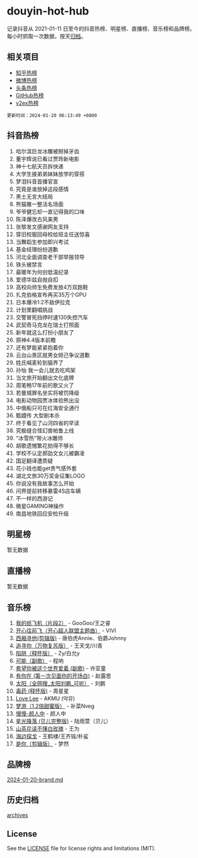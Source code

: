 # douyin-hot-hub

记录抖音从 2021-01-11 日至今的抖音热榜、明星榜、直播榜、音乐榜和品牌榜。每小时抓取一次数据，按天[归档](archives)。

## 相关项目

- [知乎热榜](https://github.com/lonnyzhang423/zhihu-hot-hub)
- [微博热榜](https://github.com/lonnyzhang423/weibo-hot-hub)
- [头条热榜](https://github.com/lonnyzhang423/toutiao-hot-hub)
- [GitHub热榜](https://github.com/lonnyzhang423/github-hot-hub)
- [v2ex热榜](https://github.com/lonnyzhang423/v2ex-hot-hub)


`更新时间：2024-01-20 06:13:49 +0800`

## 抖音热榜

1. 哈尔滨巨龙冰雕被掰掉牙齿
1. 董宇辉说已看过贾玲新电影
1. 神十七航天员拆快递
1. 大学生接弟弟妹妹放学的穿搭
1. 梦泪抖音首播官宣
1. 究竟是谁放掉这段感情
1. 黑土无言大结局
1. 熊猫雅一整活名场面
1. 爷爷健忘却一直记得我的口味
1. 陈泽爆改古风美男
1. 张黎发文感谢网友支持
1. 穿旧校服回母校给班主任送惊喜
1. 当舞蹈生参加即兴考试
1. 基金经理纷纷道歉
1. 河北全面调查老干部举报领导
1. 铁头被禁言
1. 最暖年为何创低温纪录
1. 爱德华兹自抛自扣
1. 高校向师生免费发放4万双跑鞋
1. 扎克伯格宣布再买35万个GPU
1. 日本爆冷1:2不敌伊拉克
1. 计划里翻唱挑战
1. 交警冒死挡停时速130失控汽车
1. 武契奇马克龙在瑞士打照面
1. 新年就这么打扮小朋友了
1. 原神4.4版本前瞻
1. 还有梦能紧紧抱着你
1. 云台山景区就男女妲己争议道歉
1. 姓氏喊麦轮到猫界了
1. 孙怡 我一会儿就去吃鸡架
1. 当文旅开始翻出文化底牌
1. 周笔畅17年前的歌又火了
1. 若曼城罪名坐实将被罚降级
1. 电影动物园贾冰体验熊出没
1. 中俄船只可在红海安全通行
1. 甄嬛传 大型剧本杀
1. 终于看见了山河四省的早读
1. 究极缝合怪幻兽帕鲁上线
1. “冰雪热”带火冰雕师
1. 胡歌遗憾繁花拍得不够长
1. 学校不认定郝劭文女儿被霸凌
1. 国足翻译遭质疑
1. 花小钱也能get贵气感外套
1. 湖北文旅30万奖金征集LOGO
1. 你说没有我故事怎么开始
1. 问界提前转移暴雷4S店车辆
1. 不一样的西游记
1. 微星GAMING神操作
1. 南昌地铁回应安检升级

## 明星榜

暂无数据

## 直播榜

暂无数据

## 音乐榜

1. [我的纸飞机（片段2）](https://sf86-cdn-tos.douyinstatic.com/obj/tos-cn-ve-2774/oM2ZrKcg2CD5AeRB2gkeXOFB1IxAGJdZPazYHf) - GooGoo/王之睿
1. [开心往前飞（开心超人联盟主题曲）](https://sf86-cdn-tos.douyinstatic.com/obj/tos-cn-ve-2774/9d8fb7c82cf1421fb93a9fe925275e0a) - VIVI
1. [西厢寻他(剪辑版)](https://sf86-cdn-tos.douyinstatic.com/obj/tos-cn-ve-2774/oUsAVfAQKlRNxEv5qxvIB8o5qmIWUcXbzJKJhw) - 唐伯虎Annie、伯爵Johnny
1. [追寻你（万物复苏版）](https://sf86-cdn-tos.douyinstatic.com/obj/tos-cn-ve-2774/oYeAZJsbjIDit9APmBg8u6uDUQnHmoCf3gbo74) - 王天戈/川青
1. [陷阱（释怀版）](https://sf3-cdn-tos.douyinstatic.com/obj/tos-cn-ve-2774/oE8C21LeZrzKLDFfQYgMzx4GAIHageG5IzayY7) - Zy/白允y
1. [可能（副歌）](https://sf86-cdn-tos.douyinstatic.com/obj/tos-cn-ve-2774/cde1731888894259b333569393c2fb51) - 程响
1. [希望你被这个世界爱着 (副歌)](https://sf86-cdn-tos.douyinstatic.com/obj/tos-cn-ve-2774/oUHCmWQfZlE3QQBKBeD8rCFLpJzPgCpImhsxMt) - 许亚童
1. [有你在 (第一次见面你的开场白)](https://sf86-cdn-tos.douyinstatic.com/obj/tos-cn-ve-2774/oAthrQ3ClJBfI57uBoFEgNDYtNCZ0TSYQQfxQ0) - 赵露思
1. [太阳（全网搜_太阳刘鹏_可听）](https://sf86-cdn-tos.douyinstatic.com/obj/tos-cn-ve-2774/ogWbyIQnlBFImVbeDocRdCIYtBHlbJXgfZMvgz) - 刘鹏
1. [毒药 (释怀版)](https://sf86-cdn-tos.douyinstatic.com/obj/tos-cn-ve-2774/oYILMEAzspdZBIzy4frJNB8ZHPHWAhiwowd4Ad) - 周星星
1. [Love Lee](https://sf3-cdn-tos.douyinstatic.com/obj/tos-cn-ve-2774/o05GbkJGbCBTdDnMtB0fwOYgkeZp23vrWQDQBS) - AKMU (악뮤)
1. [梦游（1.2倍甜蜜版）](https://sf6-cdn-tos.douyinstatic.com/obj/tos-cn-ve-2774/o4gyAUm8hwufoEABmwVIiQtHsFuGzAEEWtNMzo) - 补菜Nveg
1. [慢慢-颜人中](https://sf3-cdn-tos.douyinstatic.com/obj/tos-cn-ve-2774/ocjHNfBXdBxQNC8ZGAeoLMFTUgtBg8bkExunDC) - 颜人中
1. [星光降落 (贝儿完整版)](https://sf6-cdn-tos.douyinstatic.com/obj/tos-cn-ve-2774/okwB9hAwyAtsFFkFBzAX1hOOfQuIoMNs0W2Mwr) - 陆雨萱（贝儿）
1. [山茶花读不懂白玫瑰](https://sf86-cdn-tos.douyinstatic.com/obj/tos-cn-ve-2774/osfn8B7DktrRHEPJgPCfDbw7QDQEkwC16BxZg9) - 王为
1. [海边探戈](https://sf86-cdn-tos.douyinstatic.com/obj/tos-cn-ve-2774/os9gE0VQCGqt6VQkZDyBBYvfSDY0QFe3vVmubn) - 王鹤棣/王齐铭/朴鲨
1. [是你（剪辑版）](https://sf86-cdn-tos.douyinstatic.com/obj/tos-cn-ve-2774/46019dae783c4c969944217fe1cfafc4) - 梦然

## 品牌榜

[2024-01-20-brand.md](archives/2024-01-20-brand.md)

## 历史归档

[archives](archives)

## License

See the [LICENSE](LICENSE) file for license rights and limitations (MIT).
